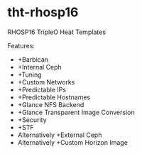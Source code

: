 # tht-rhosp16
RHOSP16 TripleO Heat Templates

Features:

 - +Barbican
 - +Internal Ceph
 - +Tuning
 - +Custom Networks
 - +Predictable IPs
 - +Predictable Hostnames
 - +Glance NFS Backend
 - +Glance Transparent Image Conversion
 - +Security
 - +STF
 - Alternatively +External Ceph
 - Alternatively +Custom Horizon Image

